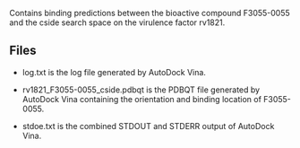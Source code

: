 Contains binding predictions between the bioactive compound F3055-0055 and the cside search space on the virulence factor rv1821.

## Files

- log.txt is the log file generated by AutoDock Vina.

- rv1821_F3055-0055_cside.pdbqt is the PDBQT file generated by AutoDock Vina containing the orientation and binding location of F3055-0055.

- stdoe.txt is the combined STDOUT and STDERR output of AutoDock Vina.

